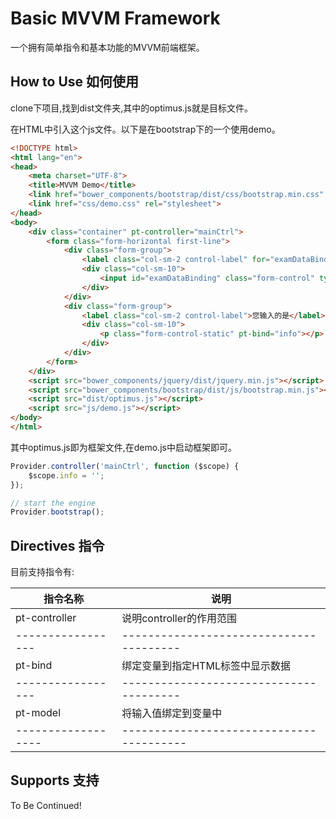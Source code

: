 # Basic MVVM Framework

一个拥有简单指令和基本功能的MVVM前端框架。

## How to Use 如何使用

clone下项目,找到dist文件夹,其中的optimus.js就是目标文件。

在HTML中引入这个js文件。以下是在bootstrap下的一个使用demo。

```html
<!DOCTYPE html>
<html lang="en">
<head>
    <meta charset="UTF-8">
    <title>MVVM Demo</title>
    <link href="bower_components/bootstrap/dist/css/bootstrap.min.css" rel="stylesheet">
    <link href="css/demo.css" rel="stylesheet">
</head>
<body>
    <div class="container" pt-controller="mainCtrl">
        <form class="form-horizontal first-line">
            <div class="form-group">
                <label class="col-sm-2 control-label" for="examDataBinding">数据绑定</label>
                <div class="col-sm-10">
                    <input id="examDataBinding" class="form-control" type="text" placeholder="输入一些文本" pt-model="info">
                </div>
            </div>
            <div class="form-group">
                <label class="col-sm-2 control-label">您输入的是</label>
                <div class="col-sm-10">
                    <p class="form-control-static" pt-bind="info"></p>
                </div>
            </div>
        </form>
    </div>
    <script src="bower_components/jquery/dist/jquery.min.js"></script>
    <script src="bower_components/bootstrap/dist/js/bootstrap.min.js"></script>
    <script src="dist/optimus.js"></script>
    <script src="js/demo.js"></script>
</body>
</html>
```

其中optimus.js即为框架文件,在demo.js中启动框架即可。

```javascript
Provider.controller('mainCtrl', function ($scope) {
    $scope.info = '';
});

// start the engine
Provider.bootstrap();
```

## Directives 指令

目前支持指令有:

指令名称           | 说明
----------------- | ---------------------------------------
pt-controller    | 说明controller的作用范围
----------------- | ---------------------------------------
pt-bind          | 绑定变量到指定HTML标签中显示数据
----------------- | ---------------------------------------
pt-model         | 将输入值绑定到变量中
------------------|----------------------------------------

## Supports 支持

To Be Continued!